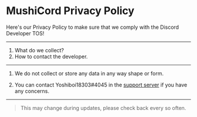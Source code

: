 # MushiCord Privacy Policy
Here's our Privacy Policy to make sure that we comply with the Discord Developer TOS!

---

1. What do we collect?
2. How to contact the developer.

---
1. We do not collect or store any data in any way shape or form.

2. You can contact Yoshiboi18303#4045 in the [support server](https://discord.gg/4TwKaBRvCZ) if you have any concerns.

---

> This may change during updates, please check back every so often.